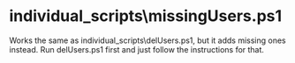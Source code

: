 # individual_scripts\missingUsers.ps1
Works the same as individual_scripts\delUsers.ps1, but it adds missing ones instead. Run delUsers.ps1 first and just follow the instructions for that.